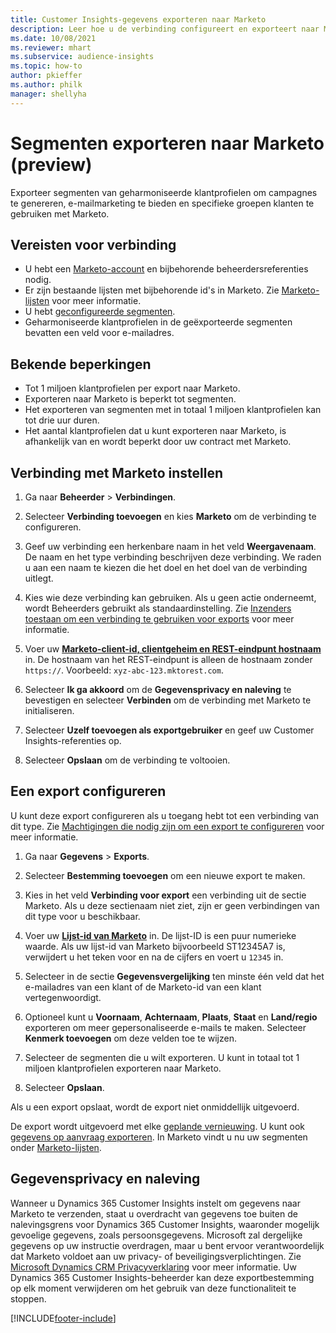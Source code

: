 ```yaml
---
title: Customer Insights-gegevens exporteren naar Marketo
description: Leer hoe u de verbinding configureert en exporteert naar Marketo.
ms.date: 10/08/2021
ms.reviewer: mhart
ms.subservice: audience-insights
ms.topic: how-to
author: pkieffer
ms.author: philk
manager: shellyha
---
```


# <a name="export-segments-to-marketo-preview"></a>Segmenten exporteren naar Marketo (preview)

Exporteer segmenten van geharmoniseerde klantprofielen om campagnes te genereren, e-mailmarketing te bieden en specifieke groepen klanten te gebruiken met Marketo.

## <a name="prerequisites-for-connection"></a>Vereisten voor verbinding

-   U hebt een [Marketo-account](https://login.marketo.com/) en bijbehorende beheerdersreferenties nodig.
-   Er zijn bestaande lijsten met bijbehorende id's in Marketo. Zie [Marketo-lijsten](https://docs.marketo.com/display/public/DOCS/Understanding+Static+Lists) voor meer informatie.
-   U hebt [geconfigureerde segmenten](segments.md).
-   Geharmoniseerde klantprofielen in de geëxporteerde segmenten bevatten een veld voor e-mailadres.

## <a name="known-limitations"></a>Bekende beperkingen

- Tot 1 miljoen klantprofielen per export naar Marketo.
- Exporteren naar Marketo is beperkt tot segmenten.
- Het exporteren van segmenten met in totaal 1 miljoen klantprofielen kan tot drie uur duren. 
- Het aantal klantprofielen dat u kunt exporteren naar Marketo, is afhankelijk van en wordt beperkt door uw contract met Marketo.

## <a name="set-up-connection-to-marketo"></a>Verbinding met Marketo instellen

1. Ga naar **Beheerder** > **Verbindingen**.

1. Selecteer **Verbinding toevoegen** en kies **Marketo** om de verbinding te configureren.

1. Geef uw verbinding een herkenbare naam in het veld **Weergavenaam**. De naam en het type verbinding beschrijven deze verbinding. We raden u aan een naam te kiezen die het doel en het doel van de verbinding uitlegt.

1. Kies wie deze verbinding kan gebruiken. Als u geen actie onderneemt, wordt Beheerders gebruikt als standaardinstelling. Zie [Inzenders toestaan om een verbinding te gebruiken voor exports](connections.md#allow-contributors-to-use-a-connection-for-exports) voor meer informatie.

1. Voer uw **[Marketo-client-id, clientgeheim en REST-eindpunt hostnaam](https://developers.marketo.com/rest-api/authentication/)** in. De hostnaam van het REST-eindpunt is alleen de hostnaam zonder `https://`. Voorbeeld: `xyz-abc-123.mktorest.com`. 

1. Selecteer **Ik ga akkoord** om de **Gegevensprivacy en naleving** te bevestigen en selecteer **Verbinden** om de verbinding met Marketo te initialiseren.

1. Selecteer **Uzelf toevoegen als exportgebruiker** en geef uw Customer Insights-referenties op.

1. Selecteer **Opslaan** om de verbinding te voltooien.

## <a name="configure-an-export"></a>Een export configureren

U kunt deze export configureren als u toegang hebt tot een verbinding van dit type. Zie [Machtigingen die nodig zijn om een export te configureren](export-destinations.md#set-up-a-new-export) voor meer informatie.

1. Ga naar **Gegevens** > **Exports**.

1. Selecteer **Bestemming toevoegen** om een nieuwe export te maken.

1. Kies in het veld **Verbinding voor export** een verbinding uit de sectie Marketo. Als u deze sectienaam niet ziet, zijn er geen verbindingen van dit type voor u beschikbaar.

1. Voer uw **[Lijst-id van Marketo](https://docs.marketo.com/display/public/DOCS/Understanding+Static+Lists)** in. De lijst-ID is een puur numerieke waarde. Als uw lijst-id van Marketo bijvoorbeeld ST12345A7 is, verwijdert u het teken voor en na de cijfers en voert u `12345` in. 

1. Selecteer in de sectie **Gegevensvergelijking** ten minste één veld dat het e-mailadres van een klant of de Marketo-id van een klant vertegenwoordigt. 

1. Optioneel kunt u **Voornaam**, **Achternaam**, **Plaats**, **Staat** en **Land/regio** exporteren om meer gepersonaliseerde e-mails te maken. Selecteer **Kenmerk toevoegen** om deze velden toe te wijzen.

1. Selecteer de segmenten die u wilt exporteren. U kunt in totaal tot 1 miljoen klantprofielen exporteren naar Marketo.

1. Selecteer **Opslaan**.

Als u een export opslaat, wordt de export niet onmiddellijk uitgevoerd.

De export wordt uitgevoerd met elke [geplande vernieuwing](system.md#schedule-tab). U kunt ook [gegevens op aanvraag exporteren](export-destinations.md#run-exports-on-demand). In Marketo vindt u nu uw segmenten onder [Marketo-lijsten](https://docs.marketo.com/display/public/DOCS/Understanding+Static+Lists).


## <a name="data-privacy-and-compliance"></a>Gegevensprivacy en naleving

Wanneer u Dynamics 365 Customer Insights instelt om gegevens naar Marketo te verzenden, staat u overdracht van gegevens toe buiten de nalevingsgrens voor Dynamics 365 Customer Insights, waaronder mogelijk gevoelige gegevens, zoals persoonsgegevens. Microsoft zal dergelijke gegevens op uw instructie overdragen, maar u bent ervoor verantwoordelijk dat Marketo voldoet aan uw privacy- of beveiligingsverplichtingen. Zie [Microsoft Dynamics CRM Privacyverklaring](https://go.microsoft.com/fwlink/?linkid=396732) voor meer informatie.
Uw Dynamics 365 Customer Insights-beheerder kan deze exportbestemming op elk moment verwijderen om het gebruik van deze functionaliteit te stoppen.


[!INCLUDE[footer-include](../includes/footer-banner.md)]
